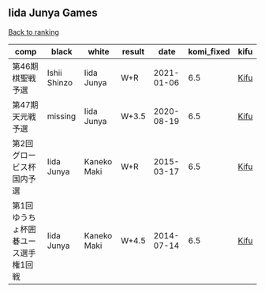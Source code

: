 ## Iida Junya Games

[Back to ranking](index.md)




| **comp** | **black** | **white** | **result** | **date** | **komi_fixed** | **kifu** | 
| --- | --- | --- | --- | --- | --- | --- |
| 第46期棋聖戦予選 | Ishii Shinzo | Iida Junya | W+R | 2021-01-06 | 6.5 | [Kifu](https://kifudepot.net/kifucontents.php?id=9A7%2BJzGBJ6%2F8KEB%2FFwvQhA%3D%3D) | 
| 第47期天元戦予選 | missing | Iida Junya | W+3.5 | 2020-08-19 | 6.5 | [Kifu](https://kifudepot.net/kifucontents.php?id=WLGDnOymFXu%2BYmYRQ0D2Zw%3D%3D) | 
| 第2回グロービス杯国内予選 | Iida Junya | Kaneko Maki | W+R | 2015-03-17 | 6.5 | [Kifu](https://kifudepot.net/kifucontents.php?id=7d7HCvkuLnY2JUK92VaaIQ%3D%3D) | 
| 第1回ゆうちょ杯囲碁ユース選手権1回戦 | Iida Junya | Kaneko Maki | W+4.5 | 2014-07-14 | 6.5 | [Kifu](https://kifudepot.net/kifucontents.php?id=rJ5OGH1MoJpOiaDc0VU1Gw%3D%3D) |





